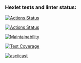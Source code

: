 ### Hexlet tests and linter status:
[![Actions Status](https://github.com/Marina-SV/frontend-project-46/actions/workflows/hexlet-check.yml/badge.svg)](https://github.com/Marina-SV/frontend-project-46/actions)

[![Actions Status](https://github.com/Marina-SV/frontend-project-46/actions/workflows/nodejs.yml/badge.svg)](https://github.com/Marina-SV/frontend-project-46/actions)

[![Maintainability](https://api.codeclimate.com/v1/badges/5b4270e0eeb36209de26/maintainability)](https://codeclimate.com/github/Marina-SV/frontend-project-46/maintainability)

[![Test Coverage](https://api.codeclimate.com/v1/badges/5b4270e0eeb36209de26/test_coverage)](https://codeclimate.com/github/Marina-SV/frontend-project-46/test_coverage)

[![asciicast](https://asciinema.org/a/cqO9yUdQI9HCqinGkLwg3QRcB.svg)](https://asciinema.org/a/cqO9yUdQI9HCqinGkLwg3QRcB)
